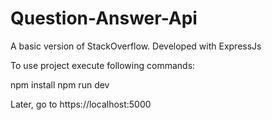 # Question-Answer-Api
A basic version of StackOverflow. Developed with ExpressJs


To use project execute following commands:

npm install
npm run dev

Later, go to https://localhost:5000
